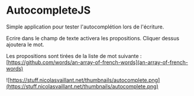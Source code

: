 # AutocompleteJS

Simple application pour tester l'autocomplétion lors de l'écriture.

Ecrire dans le champ de texte activera les propositions. Cliquer dessus ajoutera le mot.

Les propositions sont tirées de la liste de mot suivante : [https://github.com/words/an-array-of-french-words](an-array-of-french-words)

![https://stuff.nicolasvaillant.net/thumbnails/autocomplete.png](https://stuff.nicolasvaillant.net/thumbnails/autocomplete.png)
